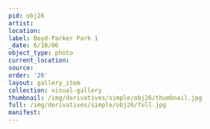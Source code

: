 ```yaml
---
pid: obj26
artist: 
location: 
label: Boyd-Parker Park 1
_date: 6/10/06
object_type: photo
current_location: 
source: 
order: '26'
layout: gallery_item
collection: visual-gallery
thumbnail: /img/derivatives/simple/obj26/thumbnail.jpg
full: /img/derivatives/simple/obj26/full.jpg
manifest: 
---
```

